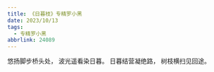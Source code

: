 ```yaml
---
title: 《日暮枝》专精罗小黑
date: 2023/10/13
tags:
  - 专精罗小黑
abbrlink: 24089
---
```

悠扬脚步桥头处，
波光遥看染日暮。
日暮结营凝绝路，
树枝横扫见回途。

